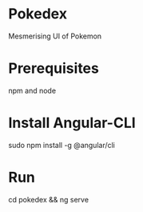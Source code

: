 # Pokedex
Mesmerising UI of Pokemon

# Prerequisites
npm and node

# Install Angular-CLI
sudo npm install -g @angular/cli

# Run
cd pokedex && ng serve 
